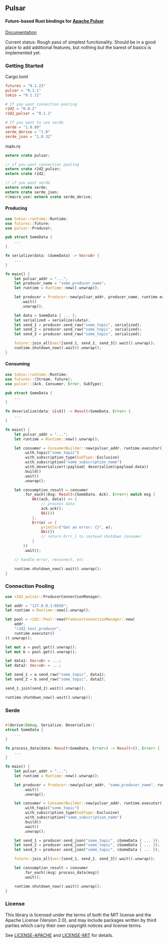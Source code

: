 ## Pulsar
#### Future-based Rust bindings for [Apache Pulsar](https://pulsar.apache.org/)

[Documentation](https://docs.rs/pulsar)

Current status: Rough pass of simplest functionality. Should be in a good place to add additional features, but nothing but the barest of basics is implemented yet.
### Getting Started
Cargo.toml
```toml
futures = "0.1.23"
pulsar = "0.1.1"
tokio = "0.1.11"

# If you want connection pooling
r2d2 = "0.8.2"
r2d2_pulsar = "0.1.1"

# If you want to use serde
serde = "1.0.80"
serde_derive = "1.0"
serde_json = "1.0.32"
```
main.rs
```rust
extern crate pulsar;

// if you want connection pooling
extern crate r2d2_pulsar;
extern crate r2d2;

// if you want serde
extern crate serde;
extern crate serde_json;
#[macro_use] extern crate serde_derive;
```
#### Producing
```rust
use tokio::runtime::Runtime;
use futures::future;
use pulsar::Producer;

pub struct SomeData {
    ...
}

fn serialize(data: &SomeData) -> Vec<u8> {
    ...
}

fn main() {
    let pulsar_addr = "...";
    let producer_name = "some_producer_name";
    let runtime = Runtime::new().unwrap();

    let producer = Producer::new(pulsar_addr, producer_name, runtime.executor())
       .wait()
       .unwrap();

    let data = SomeData { ... };
    let serialized = serialize(&data);
    let send_1 = producer.send_raw("some_topic", serialized);
    let send_2 = producer.send_raw("some_topic", serialized);
    let send_3 = producer.send_raw("some_topic", serialized);

    future::join_all(vec![send_1, send_2, send_3]).wait().unwrap();
    runtime.shutdown_now().wait().unwrap();
}

```
#### Consuming
```rust
use tokio::runtime::Runtime;
use futures::{Stream, future};
use pulsar::{Ack, Consumer, Error, SubType};

pub struct SomeData {
    ...
}

fn deserialize(data: &[u8]) -> Result<SomeData, Error> {
    ...
}

fn main() {
    let pulsar_addr = "...";
    let runtime = Runtime::new().unwrap();

    let consumer = ConsumerBuilder::new(pulsar_addr, runtime.executor())
        .with_topic("some_topic")
        .with_subscription_type(SubType::Exclusive)
        .with_subscription("some_subscription_name")
        .with_deserializer(|payload| deserialize(&payload.data))
        .build()
        .wait()
        .unwrap();

    let consumption_result = consumer
        .for_each(|msg: Result<(SomeData, Ack), Error>| match msg {
            Ok((ack, data)) => {
                // process data
                ack.ack();
                Ok(())
            },
            Err(e) => {
                println!("Got an error: {}", e);
                Ok(())
                // return Err(_) to instead shutdown consumer
            }
        })
        .wait();

    // handle error, reconnect, etc

    runtime.shutdown_now().wait().unwrap();
}
```
### Connection Pooling
```rust
use r2d2_pulsar::ProducerConnectionManager;

let addr = "127.0.0.1:6650";
let runtime = Runtime::new().unwrap();

let pool = r2d2::Pool::new(ProducerConnectionManager::new(
    addr,
    "r2d2_test_producer",
    runtime.executor()
)).unwrap();

let mut a = pool.get().unwrap();
let mut b = pool.get().unwrap();

let data1: Vec<u8> = ...;
let data2: Vec<u8> = ...;

let send_1 = a.send_raw("some_topic", data1);
let send_2 = b.send_raw("some_topic", data2);

send_1.join(send_2).wait().unwrap();

runtime.shutdown_now().wait().unwrap();
```
### Serde
```rust

#[derive(Debug, Serialize, Deserialize)]
struct SomeData {
    ...
}

fn process_data(data: Result<SomeData, Error>) -> Result<(), Error> {
    ...
}

fn main() {
    let pulsar_addr = "...";
    let runtime = Runtime::new().unwrap();

    let producer = Producer::new(pulsar_addr, "some_producer_name", runtime.executor())
        .wait()
        .unwrap();

    let consumer = ConsumerBuilder::new(pulsar_addr, runtime.executor())
        .with_topic("some_topic")
        .with_subscription_type(SubType::Exclusive)
        .with_subscription("some_subscription_name")
        .build()
        .wait()
        .unwrap();

    let send_1 = producer.send_json("some_topic", &SomeData { ... });
    let send_2 = producer.send_json("some_topic", &SomeData { ... });
    let send_3 = producer.send_json("some_topic", &SomeData { ... });

    future::join_all(vec![send_1, send_2, send_3]).wait().unwrap();

    let consumption_result = consumer
        .for_each(|msg| process_data(msg))
        .wait();

    runtime.shutdown_now().wait().unwrap();
}

```

### License
This library is licensed under the terms of both the MIT license and the Apache License (Version 2.0), and may include packages written by third parties which carry their own copyright notices and license terms.

See [LICENSE-APACHE](LICENSE-APACHE) and [LICENSE-MIT](LICENSE-MIT) for details.
